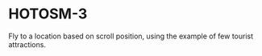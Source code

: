 # HOTOSM-3
Fly to a location based on scroll position, using the example of few tourist attractions. 
